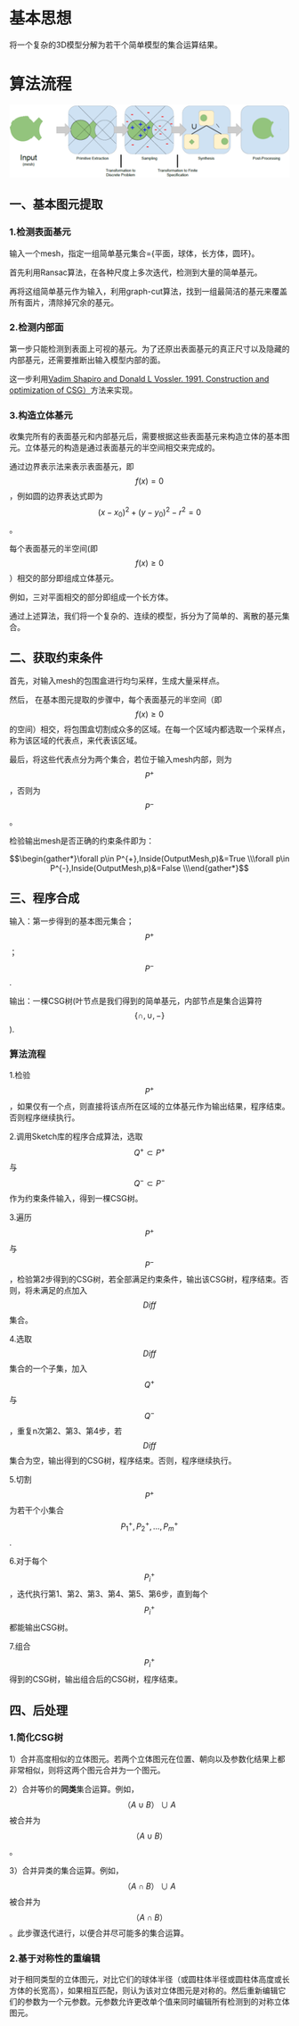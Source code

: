 # 基本思想

将一个复杂的3D模型分解为若干个简单模型的集合运算结果。

# 算法流程 

![](pic\InverseCSG\pipeline.png)

## 一、基本图元提取

### 1.检测表面基元

输入一个mesh，指定一组简单基元集合={平面，球体，长方体，圆环}。

首先利用Ransac算法，在各种尺度上多次迭代，检测到大量的简单基元。

再将这组简单基元作为输入，利用graph-cut算法，找到一组最简洁的基元来覆盖所有面片，清除掉冗余的基元。

### 2.检测内部面

第一步只能检测到表面上可视的基元。为了还原出表面基元的真正尺寸以及隐藏的内部基元，还需要推断出输入模型内部的面。

这一步利用[Vadim Shapiro and Donald L Vossler. 1991. Construction and optimization of CSG）](https://xueshu.baidu.com/usercenter/paper/show?paperid=48dee6cee51ded7b22528e8dd9399738)方法来实现。

### 3.构造立体基元

收集完所有的表面基元和内部基元后，需要根据这些表面基元来构造立体的基本图元。立体基元的构造是通过表面基元的半空间相交来完成的。

通过边界表示法来表示表面基元，即$$f(x)=0$$​，例如圆的边界表达式即为$$(x-x_{0})^{2}+(y-y_{0})^{2}-r^{2}=0$$​。

每个表面基元的半空间(即$$f(x)\geq0$$）​相交的部分即组成立体基元。

例如，三对平面相交的部分即组成一个长方体。

通过上述算法，我们将一个复杂的、连续的模型，拆分为了简单的、离散的基元集合。

## 二、获取约束条件

首先，对输入mesh的包围盒进行均匀采样，生成大量采样点。

然后， 在基本图元提取的步骤中，每个表面基元的半空间（即$$f(x)\geq0$$​的空间）相交，将包围盒切割成众多的区域。在每一个区域内都选取一个采样点，称为该区域的代表点，来代表该区域。

最后，将这些代表点分为两个集合，若位于输入mesh内部，则为$$P^{+}$$​，否则为$$P^{-}$$​。

检验输出mesh是否正确的约束条件即为：

$$\begin{gather*}\forall p\in P^{+},Inside(OutputMesh,p)&=True  \\\forall p\in P^{-},Inside(OutputMesh,p)&=False \\\end{gather*}$$

## 三、程序合成

输入：第一步得到的基本图元集合；$$P^{+}$$​；$$P^{-}$$​.

输出：一棵CSG树(叶节点是我们得到的简单基元，内部节点是集合运算符$$\{\cap,\cup,-\}$$​​).

### 算法流程

1.检验$$P^{+}$$​，如果仅有一个点，则直接将该点所在区域的立体基元作为输出结果，程序结束。否则程序继续执行。

2.调用Sketch库的程序合成算法，选取$$Q^{+}\subset P^{+}$$与$$Q^{-}\subset P^{-}$$作为约束条件输入，得到一棵CSG树。

3.遍历$$P^{+}$$与$$P^{-}$$，检验第2步得到的CSG树，若全部满足约束条件，输出该CSG树，程序结束。否则，将未满足的点加入$$Diff$$集合。

4.选取$$Diff$$​集合的一个子集，加入$$Q^{+}$$​与$$Q^{-}$$​，重复n次第2、第3、第4步，若$$Diff$$​集合为空，输出得到的CSG树，程序结束。否则，程序继续执行。

5.切割$$P^{+}$$为若干个小集合$$P^{+}_{1},P^{+}_{2},...,P^{+}_{m}$$.

6.对于每个$$P^{+}_{i}$$，迭代执行第1、第2、第3、第4、第5、第6步，直到每个$$P^{+}_{i}$$都能输出CSG树。

7.组合$$P^{+}_{i}$$得到的CSG树，输出组合后的CSG树，程序结束。

## 四、后处理

### 1.简化CSG树

1）合并高度相似的立体图元。若两个立体图元在位置、朝向以及参数化结果上都非常相似，则将这两个图元合并为一个图元。

2）合并等价的**同类**集合运算。例如，$$（A\cup B）\cup A$$被合并为$$（A\cup B）$$。

3）合并异类的集合运算。例如，$$（A\cap B）\cup A$$被合并为$$（A\cap B）$$。此步骤迭代进行，以便合并尽可能多的集合运算。

### 2.基于对称性的重编辑

对于相同类型的立体图元，对比它们的球体半径（或圆柱体半径或圆柱体高度或长方体的长宽高），如果相互匹配，则认为该对立体图元是对称的。然后重新编辑它们的参数为一个元参数。元参数允许更改单个值来同时编辑所有检测到的对称立体图元。







